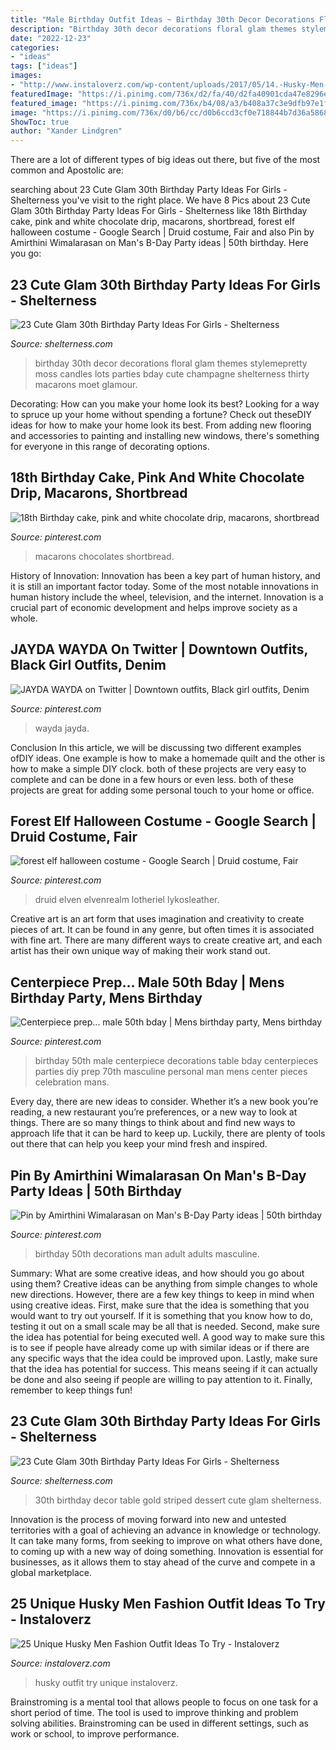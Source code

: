 ```yaml
---
title: "Male Birthday Outfit Ideas ~ Birthday 30th Decor Decorations Floral Glam Themes Stylemepretty Moss Candles Lots Parties Bday Cute Champagne Shelterness Thirty Macarons Moet Glamour"
description: "Birthday 30th decor decorations floral glam themes stylemepretty moss candles lots parties bday cute champagne shelterness thirty macarons moet glamour"
date: "2022-12-23"
categories:
- "ideas"
tags: ["ideas"]
images:
- "http://www.instaloverz.com/wp-content/uploads/2017/05/14.-Husky-Men-Outfit.jpg"
featuredImage: "https://i.pinimg.com/736x/d2/fa/40/d2fa40901cda47e8296e5101fc6e4e00.jpg"
featured_image: "https://i.pinimg.com/736x/b4/08/a3/b408a37c3e9dfb97e1ff7d9815e5a315.jpg"
image: "https://i.pinimg.com/736x/d0/b6/cc/d0b6ccd3cf0e718844b7d36a5868cdce.jpg"
ShowToc: true
author: "Xander Lindgren"
---
```



There are a lot of different types of big ideas out there, but five of the most common and Apostolic are: 

	

		
searching about 23 Cute Glam 30th Birthday Party Ideas For Girls - Shelterness you've visit to the right place. We have 8 Pics about 23 Cute Glam 30th Birthday Party Ideas For Girls - Shelterness like 18th Birthday cake, pink and white chocolate drip, macarons, shortbread, forest elf halloween costume - Google Search | Druid costume, Fair and also Pin by Amirthini Wimalarasan on Man&#039;s B-Day Party ideas | 50th birthday. Here you go:
		
    
## 23 Cute Glam 30th Birthday Party Ideas For Girls - Shelterness

<img loading=lazy src="https://i.shelterness.com/2017/02/08-moss-30-with-floral-decor-and-lots-of-candles.jpg" onerror="this.onerror=null;this.src='https://tse2.mm.bing.net/th?id=OIP.myTpue6Xjo-mm6QgFy8tkgHaLH&amp;pid=15.1';" alt="23 Cute Glam 30th Birthday Party Ideas For Girls - Shelterness">

_Source: shelterness.com_

>birthday 30th decor decorations floral glam themes stylemepretty moss candles lots parties bday cute champagne shelterness thirty macarons moet glamour. 

	

Decorating: How can you make your home look its best?
Looking for a way to spruce up your home without spending a fortune? Check out theseDIY ideas for how to make your home look its best. From adding new flooring and accessories to painting and installing new windows, there's something for everyone in this range of decorating options.

    
## 18th Birthday Cake, Pink And White Chocolate Drip, Macarons, Shortbread

<img loading=lazy src="https://i.pinimg.com/736x/d2/fa/40/d2fa40901cda47e8296e5101fc6e4e00.jpg" onerror="this.onerror=null;this.src='https://tse2.mm.bing.net/th?id=OIP.Zb01vRlKzZA_dfdaZMqBwQHaJ3&amp;pid=15.1';" alt="18th Birthday cake, pink and white chocolate drip, macarons, shortbread">

_Source: pinterest.com_

>macarons chocolates shortbread. 

	

History of Innovation:
Innovation has been a key part of human history, and it is still an important factor today. Some of the most notable innovations in human history include the wheel, television, and the internet. Innovation is a crucial part of economic development and helps improve society as a whole.

    
## JAYDA WAYDA On Twitter | Downtown Outfits, Black Girl Outfits, Denim

<img loading=lazy src="https://i.pinimg.com/736x/b4/08/a3/b408a37c3e9dfb97e1ff7d9815e5a315.jpg" onerror="this.onerror=null;this.src='https://tse2.mm.bing.net/th?id=OIP.qoI82tnLTSuRygtUUNN27QHaJ3&amp;pid=15.1';" alt="JAYDA WAYDA on Twitter | Downtown outfits, Black girl outfits, Denim">

_Source: pinterest.com_

>wayda jayda. 

	

Conclusion
In this article, we will be discussing two different examples ofDIY ideas. One example is how to make a homemade quilt and the other is how to make a simple DIY clock. both of these projects are very easy to complete and can be done in a few hours or even less. both of these projects are great for adding some personal touch to your home or office.

    
## Forest Elf Halloween Costume - Google Search | Druid Costume, Fair

<img loading=lazy src="https://i.pinimg.com/736x/60/10/6d/60106d853c14800db43d9fd00a6d6bf0.jpg" onerror="this.onerror=null;this.src='https://tse4.mm.bing.net/th?id=OIP.AHSWXuffMpR6iuKO8Ia27gHaLG&amp;pid=15.1';" alt="forest elf halloween costume - Google Search | Druid costume, Fair">

_Source: pinterest.com_

>druid elven elvenrealm lotheriel lykosleather. 

	

Creative art is an art form that uses imagination and creativity to create pieces of art. It can be found in any genre, but often times it is associated with fine art. There are many different ways to create creative art, and each artist has their own unique way of making their work stand out.

    
## Centerpiece Prep... Male 50th Bday | Mens Birthday Party, Mens Birthday

<img loading=lazy src="https://i.pinimg.com/736x/f2/a7/e4/f2a7e448917930d4d0ff013733b3f86a--male-birthday-th-birthday.jpg" onerror="this.onerror=null;this.src='https://tse1.mm.bing.net/th?id=OIP.NQGat8kOUMqE3VlSKk-AOQAAAA&amp;pid=15.1';" alt="Centerpiece prep... male 50th bday | Mens birthday party, Mens birthday">

_Source: pinterest.com_

>birthday 50th male centerpiece decorations table bday centerpieces parties diy prep 70th masculine personal man mens center pieces celebration mans. 

	

Every day, there are new ideas to consider. Whether it’s a new book you’re reading, a new restaurant you’re preferences, or a new way to look at things. There are so many things to think about and find new ways to approach life that it can be hard to keep up. Luckily, there are plenty of tools out there that can help you keep your mind fresh and inspired.

    
## Pin By Amirthini Wimalarasan On Man&#039;s B-Day Party Ideas | 50th Birthday

<img loading=lazy src="https://i.pinimg.com/736x/d0/b6/cc/d0b6ccd3cf0e718844b7d36a5868cdce.jpg" onerror="this.onerror=null;this.src='https://tse4.mm.bing.net/th?id=OIP.nrsRmBH_qdRvPdLlOuijNwHaJr&amp;pid=15.1';" alt="Pin by Amirthini Wimalarasan on Man&#039;s B-Day Party ideas | 50th birthday">

_Source: pinterest.com_

>birthday 50th decorations man adult adults masculine. 

	

Summary: What are some creative ideas, and how should you go about using them?
Creative ideas can be anything from simple changes to whole new directions. However, there are a few key things to keep in mind when using creative ideas. First, make sure that the idea is something that you would want to try out yourself. If it is something that you know how to do, testing it out on a small scale may be all that is needed. Second, make sure the idea has potential for being executed well. A good way to make sure this is to see if people have already come up with similar ideas or if there are any specific ways that the idea could be improved upon. Lastly, make sure that the idea has potential for success. This means seeing if it can actually be done and also seeing if people are willing to pay attention to it. Finally, remember to keep things fun!

    
## 23 Cute Glam 30th Birthday Party Ideas For Girls - Shelterness

<img loading=lazy src="https://i.shelterness.com/2017/02/13-white-black-and-gold-dessert-table-with-striped-decor.jpg" onerror="this.onerror=null;this.src='https://tse1.mm.bing.net/th?id=OIP.Pa0rbUq7BAlPRMuOJJccigHaLH&amp;pid=15.1';" alt="23 Cute Glam 30th Birthday Party Ideas For Girls - Shelterness">

_Source: shelterness.com_

>30th birthday decor table gold striped dessert cute glam shelterness. 

	

Innovation is the process of moving forward into new and untested territories with a goal of achieving an advance in knowledge or technology. It can take many forms, from seeking to improve on what others have done, to coming up with a new way of doing something. Innovation is essential for businesses, as it allows them to stay ahead of the curve and compete in a global marketplace.

    
## 25 Unique Husky Men Fashion Outfit Ideas To Try - Instaloverz

<img loading=lazy src="http://www.instaloverz.com/wp-content/uploads/2017/05/14.-Husky-Men-Outfit.jpg" onerror="this.onerror=null;this.src='https://tse1.mm.bing.net/th?id=OIP.FQEde7kMrkxluvL_1IS-KwHaLG&amp;pid=15.1';" alt="25 Unique Husky Men Fashion Outfit Ideas To Try - Instaloverz">

_Source: instaloverz.com_

>husky outfit try unique instaloverz. 

	

Brainstroming is a mental tool that allows people to focus on one task for a short period of time. The tool is used to improve thinking and problem solving abilities. Brainstroming can be used in different settings, such as work or school, to improve performance.

